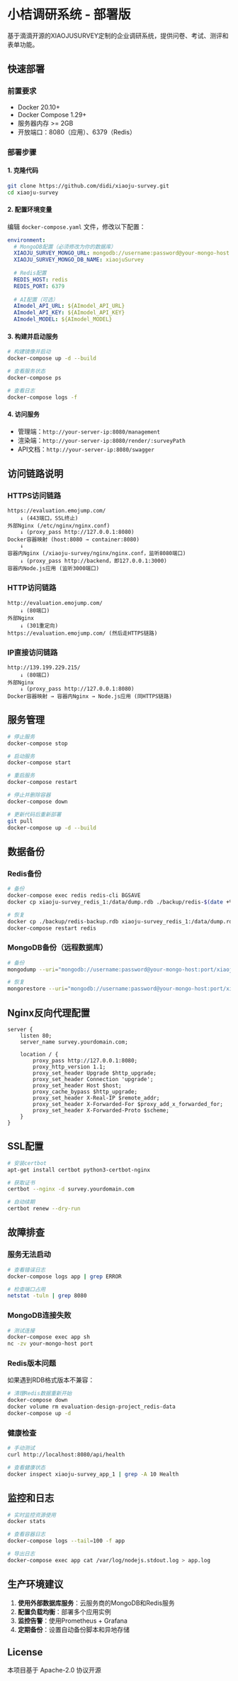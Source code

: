 # 小桔调研系统 - 部署版

基于滴滴开源的XIAOJUSURVEY定制的企业调研系统，提供问卷、考试、测评和表单功能。

## 快速部署

### 前置要求

- Docker 20.10+
- Docker Compose 1.29+
- 服务器内存 >= 2GB
- 开放端口：8080（应用）、6379（Redis）

### 部署步骤

#### 1. 克隆代码

```bash
git clone https://github.com/didi/xiaoju-survey.git
cd xiaoju-survey
```

#### 2. 配置环境变量

编辑 `docker-compose.yaml` 文件，修改以下配置：

```yaml
environment:
  # MongoDB配置（必须修改为你的数据库）
  XIAOJU_SURVEY_MONGO_URL: mongodb://username:password@your-mongo-host:port/?directConnection=true
  XIAOJU_SURVEY_MONGO_DB_NAME: xiaojuSurvey
  
  # Redis配置
  REDIS_HOST: redis
  REDIS_PORT: 6379
  
  # AI配置（可选）
  AImodel_API_URL: ${AImodel_API_URL}
  AImodel_API_KEY: ${AImodel_API_KEY}
  AImodel_MODEL: ${AImodel_MODEL}
```

#### 3. 构建并启动服务

```bash
# 构建镜像并启动
docker-compose up -d --build

# 查看服务状态
docker-compose ps

# 查看日志
docker-compose logs -f
```

#### 4. 访问服务

- 管理端：`http://your-server-ip:8080/management`
- 渲染端：`http://your-server-ip:8080/render/:surveyPath`
- API文档：`http://your-server-ip:8080/swagger`

## 访问链路说明

### HTTPS访问链路
```
https://evaluation.emojump.com/
    ↓ (443端口，SSL终止)
外部Nginx (/etc/nginx/nginx.conf)
    ↓ (proxy_pass http://127.0.0.1:8080)
Docker容器映射 (host:8080 → container:8080)
    ↓
容器内Nginx (/xiaoju-survey/nginx/nginx.conf，监听8080端口)
    ↓ (proxy_pass http://backend，即127.0.0.1:3000)
容器内Node.js应用 (监听3000端口)
```

### HTTP访问链路
```
http://evaluation.emojump.com/
    ↓ (80端口)
外部Nginx
    ↓ (301重定向)
https://evaluation.emojump.com/ (然后走HTTPS链路)
```

### IP直接访问链路
```
http://139.199.229.215/
    ↓ (80端口)
外部Nginx
    ↓ (proxy_pass http://127.0.0.1:8080)
Docker容器映射 → 容器内Nginx → Node.js应用 (同HTTPS链路)
```

## 服务管理

```bash
# 停止服务
docker-compose stop

# 启动服务
docker-compose start

# 重启服务
docker-compose restart

# 停止并删除容器
docker-compose down

# 更新代码后重新部署
git pull
docker-compose up -d --build
```

## 数据备份

### Redis备份
```bash
# 备份
docker-compose exec redis redis-cli BGSAVE
docker cp xiaoju-survey_redis_1:/data/dump.rdb ./backup/redis-$(date +%Y%m%d).rdb

# 恢复
docker cp ./backup/redis-backup.rdb xiaoju-survey_redis_1:/data/dump.rdb
docker-compose restart redis
```

### MongoDB备份（远程数据库）
```bash
# 备份
mongodump --uri="mongodb://username:password@your-mongo-host:port/xiaojuSurvey" --out=./backup/mongo-$(date +%Y%m%d)

# 恢复
mongorestore --uri="mongodb://username:password@your-mongo-host:port/xiaojuSurvey" ./backup/mongo-20240101
```

## Nginx反向代理配置

```nginx
server {
    listen 80;
    server_name survey.yourdomain.com;

    location / {
        proxy_pass http://127.0.0.1:8080;
        proxy_http_version 1.1;
        proxy_set_header Upgrade $http_upgrade;
        proxy_set_header Connection 'upgrade';
        proxy_set_header Host $host;
        proxy_cache_bypass $http_upgrade;
        proxy_set_header X-Real-IP $remote_addr;
        proxy_set_header X-Forwarded-For $proxy_add_x_forwarded_for;
        proxy_set_header X-Forwarded-Proto $scheme;
    }
}
```

## SSL配置

```bash
# 安装certbot
apt-get install certbot python3-certbot-nginx

# 获取证书
certbot --nginx -d survey.yourdomain.com

# 自动续期
certbot renew --dry-run
```

## 故障排查

### 服务无法启动
```bash
# 查看错误日志
docker-compose logs app | grep ERROR

# 检查端口占用
netstat -tuln | grep 8080
```

### MongoDB连接失败
```bash
# 测试连接
docker-compose exec app sh
nc -zv your-mongo-host port
```

### Redis版本问题
如果遇到RDB格式版本不兼容：
```bash
# 清理Redis数据重新开始
docker-compose down
docker volume rm evaluation-design-project_redis-data
docker-compose up -d
```

### 健康检查
```bash
# 手动测试
curl http://localhost:8080/api/health

# 查看健康状态
docker inspect xiaoju-survey_app_1 | grep -A 10 Health
```

## 监控和日志

```bash
# 实时监控资源使用
docker stats

# 查看容器日志
docker-compose logs --tail=100 -f app

# 导出日志
docker-compose exec app cat /var/log/nodejs.stdout.log > app.log
```

## 生产环境建议

1. **使用外部数据库服务**：云服务商的MongoDB和Redis服务
2. **配置负载均衡**：部署多个应用实例
3. **监控告警**：使用Prometheus + Grafana
4. **定期备份**：设置自动备份脚本和异地存储

## License

本项目基于 Apache-2.0 协议开源